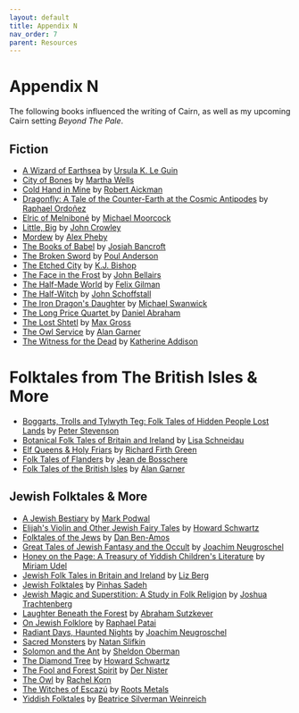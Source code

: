 ```yaml
---
layout: default
title: Appendix N
nav_order: 7
parent: Resources
---
```


# Appendix N
The following books influenced the writing of Cairn, as well as my upcoming Cairn setting _Beyond The Pale_.

## Fiction
- [A Wizard of Earthsea](https://www.goodreads.com/book/show/13642.A_Wizard_of_Earthsea) by [Ursula K. Le Guin](https://www.ursulakleguin.com/)
- [City of Bones](https://www.goodreads.com/book/show/367335.City_of_Bones) by [Martha Wells](https://www.marthawells.com/)
- [Cold Hand in Mine](https://www.goodreads.com/book/show/357727.Cold_Hand_in_Mine) by [Robert Aickman](https://en.wikipedia.org/wiki/Robert_Aickman)
- [Dragonfly: A Tale of the Counter-Earth at the Cosmic Antipodes](https://www.goodreads.com/book/show/25497958-dragonfly) by [Raphael Ordoñez](http://raphordo.blogspot.com/)
- [Elric of Melniboné](https://www.goodreads.com/series/45166-chronicles-of-the-last-emperor-of-melnibon) by [Michael Moorcock](https://www.multiverse.org/)
- [Little, Big](https://www.goodreads.com/book/show/90619.Little_Big) by [John Crowley](http://johncrowleyauthor.com/)
- [Mordew](https://www.goodreads.com/book/show/53438794-mordew) by [Alex Pheby](https://twitter.com/alexpheby?lang=en)
- [The Books of Babel](https://www.goodreads.com/series/127130-the-books-of-babel) by [Josiah Bancroft](http://www.thebooksofbabel.com/)
- [The Broken Sword](https://www.goodreads.com/book/show/40500762-the-broken-sword) by [Poul Anderson](https://en.wikipedia.org/wiki/Poul_Anderson)
- [The Etched City](https://www.goodreads.com/book/show/944555.The_Etched_City) by [K.J. Bishop](https://kjbishop.net/category/writing/)
- [The Face in the Frost](https://www.goodreads.com/en/book/show/295803.The_Face_in_the_Frost) by [John Bellairs](https://en.wikipedia.org/wiki/John_Bellairs)
- [The Half-Made World](https://www.goodreads.com/book/show/8198773-the-half-made-world) by [Felix Gilman](https://en.wikipedia.org/wiki/Felix_Gilman)
- [The Half-Witch](https://www.goodreads.com/en/book/show/34455848-half-witch) by [John Schoffstall](https://www.johnschoffstall.com/)
- [The Iron Dragon's Daughter](https://www.goodreads.com/book/show/25781.The_Iron_Dragon_s_Daughter) by [Michael Swanwick](https://www.goodreads.com/author/show/14454.Michael_Swanwick/blog)
- [The Long Price Quartet ](https://www.goodreads.com/series/43409-long-price-quartet) by [Daniel Abraham](https://www.danielabraham.com/)
- [The Lost Shtetl](https://www.goodreads.com/en/boo/show/50496905-the-lost-shtetl) by [Max Gross](https://twitter.com/SchlubGross)
- [The Owl Service](https://www.goodreads.com/book/show/83829.The_Owl_Service) by [Alan Garner](https://en.wikipedia.org/wiki/Alan_Garner)
- [The Witness for the Dead](https://www.goodreads.com/en/book/show/41302953-the-witness-for-the-dead) by [Katherine Addison](https://www.katherineaddison.com/)

# Folktales from The British Isles & More
- [Boggarts, Trolls and Tylwyth Teg: Folk Tales of Hidden People Lost Lands](https://www.goodreads.com/book/show/59485749-boggarts-trolls-and-tylwyth-teg) by [Peter Stevenson](https://www.peterstevensonarts.co.uk/illustration)
- [Botanical Folk Tales of Britain and Ireland](https://www.goodreads.com/en/book/show/39966261-botanical-folk-tales-of-britain-and-ireland) by [Lisa Schneidau](https://www.lisaschneidau.co.uk/)
- [Elf Queens & Holy Friars](https://site.pennpress.org/icms-2021/9780812224252/elf-queens-and-holy-friars/) by [Richard Firth Green](https://english.osu.edu/people/green.693)
- [Folk Tales of Flanders](https://enchantedbooklet.com/tales-flanders/) by [Jean de Bosschere](https://en.wikipedia.org/wiki/Jean_de_Bossch%C3%A8re)
- [Folk Tales of the British Isles](https://www.goodreads.com/en/book/show/12954136-collected-folk-tales) by [Alan Garner](https://en.wikipedia.org/wiki/Alan_Garner)

## Jewish Folktales & More
- [A Jewish Bestiary](https://www.psupress.org/books/titles/978-0-271-09173-0.html) by [Mark Podwal](https://markpodwal.com/)
- [Elijah's Violin and Other Jewish Fairy Tales](https://www.goodreads.com/en/book/show/847903.Elijah_s_Violin_and_Other_Jewish_Fairy_Tales) by [Howard Schwartz](http://www.umsl.edu/~schwartzh/)
- [Folktales of the Jews](https://www.goodreads.com/book/show/711557.Folktales_of_the_Jews_Volume_1) by [Dan Ben-Amos](https://www.sas.upenn.edu/folklore/faculty/dbamos/)
- [Great Tales of Jewish Fantasy and the Occult](https://www.goodreads.com/book/show/506123.Great_Tales_of_Jewish_Fantasy_and_the_Occult) by [Joachim Neugroschel](https://en.wikipedia.org/wiki/Joachim_Neugroschel)
- [Honey on the Page: A Treasury of Yiddish Children's Literature](https://www.goodreads.com/en/book/show/53362975-honey-on-the-page) by [Miriam Udel](https://miriamudel.com/)
- [Jewish Folk Tales in Britain and Ireland](https://www.goodreads.com/book/show/51561639-jewish-folk-tales-in-britain-and-ireland) by [Liz Berg](https://www.goodreads.com/author/show/20045828.Liz_Berg)
- [Jewish Folktales](https://www.goodreads.com/book/show/1381815.Jewish_Folktales) by [Pinhas Sadeh](https://en.wikipedia.org/wiki/Pinchas_Sadeh)
- [Jewish Magic and Superstition: A Study in Folk Religion](https://www.goodreads.com/book/show/884345.Jewish_Magic_and_Superstition) by [Joshua Trachtenberg](https://en.wikipedia.org/wiki/Joshua_Trachtenberg)
- [Laughter Beneath the Forest](https://www.goodreads.com/book/show/5478936-laughter-beneath-the-forest) by [Abraham Sutzkever](https://www.poetryfoundation.org/poets/abraham-sutzkever)
- [On Jewish Folklore](https://www.goodreads.com/book/show/573636.On_Jewish_Folklore) by [Raphael Patai](https://en.wikipedia.org/wiki/Raphael_Patai)
- [Radiant Days, Haunted Nights](https://www.goodreads.com/book/show/1347516.Radiant_Days_Haunted_Nights) by [Joachim Neugroschel](https://en.wikipedia.org/wiki/Joachim_Neugroschel)
- [Sacred Monsters](https://gefenpublishing.com/product.asp?productid=983) by [Natan Slifkin](https://gefenpublishing.com/authorcategory.asp?id=689)
- [Solomon and the Ant](https://www.goodreads.com/book/show/115015.Solomon_and_the_Ant) by [Sheldon Oberman](https://en.wikipedia.org/wiki/Sheldon_Oberman)
- [The Diamond Tree](https://www.goodreads.com/book/show/1293980.The_Diamond_Tree) by [Howard Schwartz](http://www.umsl.edu/~schwartzh/)
- [The Fool and Forest Spirit](https://www.yiddishbookcenter.org/language-literature-culture/pakn-treger/2021-pakn-treger-digital-translation-issue/fool-and-forest) by [Der Nister](https://yivoencyclopedia.org/article.aspx/der_nister)
- [The Owl](https://www.yiddishbookcenter.org/language-literature-culture/pakn-treger/2021-pakn-treger-digital-translation-issue/owl) by [Rachel Korn](https://en.wikipedia.org/wiki/Rachel_Korn)
- [The Witches of Escazú](https://www.goodreads.com/en/book/show/59495358-the-witches-of-escaz) by [Roots Metals](https://www.rootsmetals.com/)
- [Yiddish Folktales](https://www.goodreads.com/book/show/1426531.Yiddish_Folktales) by [Beatrice Silverman Weinreich ](https://www.goodreads.com/author/list/5624208.Beatrice_Silverman_Weinreich)
